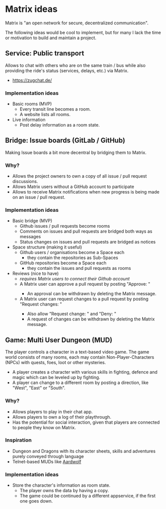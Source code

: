 # Matrix ideas
Matrix is "an open network for secure, decentralized communication".

The following ideas would be cool to implement, but for many I lack the time or motivation to build and maintain a project.

## Service: Public transport

Allows to chat with others who are on the same train / bus while also providing the ride's status (services, delays, etc.) via Matrix.

* https://zugchat.de/

### Implementation ideas 

* Basic rooms (MVP)
  * Every transit line becomes a room.
  * A website lists all rooms.
* Live information
  * Post delay information as a room state.

## Bridge: Issue boards (GitLab / GitHub)

Making Issue boards a bit more decentral by bridging them to Matrix.

### Why?

* Allows the project owners to own a copy of all issue / pull request discussions.
* Allows Matrix users without a GitHub account to participate
* Allows to receive Matrix notifications when new progress is being made on an issue / pull request.

### Implementation ideas

* Basic bridge (MVP)
  * Github issues / pull requests become rooms
  * Comments on issues and pull requests are bridged both ways as messages
  * Status changes on issues and pull requests are bridged as notices
* Space structure (making it useful)
  * Github users / organisations become a Space each
    * they contain the repositories as Sub-Spaces
  * GitHub repositories become a Space each
    * they contain the issues and pull requests as rooms
* Reviews (nice to have)
  * _requires Matrix users to connect their Github account_
  * A Matrix user can approve a pull request by posting "Approve: <message>"
    * An approval can be withdrawn by deleting the Matrix message.
  * A Matrix user can request changes to a pull request by posting "Request changes: <message>"
    * Also allow "Request change: <message>" and "Deny: "
    * A request of changes can be withdrawn by deleting the Matrix message.

## Game: Multi User Dungeon (MUD)

The player controls a character in a text-based video game. The game world consists of many rooms, each may contain Non-Player-Characters (NPCs) with quests, foes, loot or other mysteries.

* A player creates a character with various skills in fighting, defence and magic which can be leveled up by fighting.
* A player can change to a different room by posting a direction, like "West", "East" or "South".

### Why?

* Allows players to play in their chat app.
* Allows players to own a log of their playthrough.
* Has the potential for social interaction, given that players are connected to people they know on Matrix.

### Inspiration
* Dungeon and Dragons with its character sheets, skills and adventures purely conveyed through language
* Telnet-based MUDs like [Aardwolf](https://www.aardwolf.com/)

### Implementation ideas

* Store the character's information as room state.
  * The player owns the data by having a copy.
  * The game could be continued by a different appservice, if the first one goes down.
